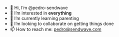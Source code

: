 - 👋 Hi, I’m @pedro-sendwave
- 👀 I’m interested in **everything**
- 🌱 I’m currently learning parenting
- 💞️ I’m looking to collaborate on getting things done
- 📫 How to reach me: pedro@sendwave.com

<!---
pedro-sendwave/pedro-sendwave is a ✨ special ✨ repository because its `README.md` (this file) appears on your GitHub profile.
You can click the Preview link to take a look at your changes.
--->
